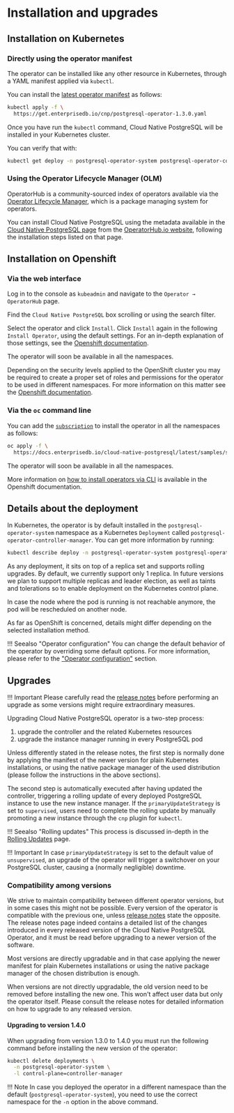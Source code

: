 # Installation and upgrades

## Installation on Kubernetes

### Directly using the operator manifest

The operator can be installed like any other resource in Kubernetes,
through a YAML manifest applied via `kubectl`.

You can install the [latest operator manifest](https://get.enterprisedb.io/cnp/postgresql-operator-1.3.0.yaml)
as follows:

```sh
kubectl apply -f \
  https://get.enterprisedb.io/cnp/postgresql-operator-1.3.0.yaml
```

Once you have run the `kubectl` command, Cloud Native PostgreSQL will be installed in your Kubernetes cluster.

You can verify that with:

```sh
kubectl get deploy -n postgresql-operator-system postgresql-operator-controller-manager
```

### Using the Operator Lifecycle Manager (OLM)

OperatorHub is a community-sourced index of operators available via the
[Operator Lifecycle Manager](https://github.com/operator-framework/operator-lifecycle-manager),
which is a package managing system for operators.

You can install Cloud Native PostgreSQL using the metadata available in the
[Cloud Native PostgreSQL page](https://operatorhub.io/operator/cloud-native-postgresql)
from the [OperatorHub.io website](https://operatorhub.io), following the installation steps listed on that page.

## Installation on Openshift

### Via the web interface

Log in to the console as `kubeadmin` and navigate to the  `Operator → OperatorHub` page.

Find the `Cloud Native PostgreSQL` box scrolling or using the search filter.

Select the operator and click `Install`. Click `Install` again in the following
`Install Operator`, using the default settings. For an in-depth explanation of
those settings, see the [Openshift documentation](https://docs.openshift.com/container-platform/4.6/operators/admin/olm-adding-operators-to-cluster.html#olm-installing-from-operatorhub-using-web-console_olm-adding-operators-to-a-cluster).

The operator will soon be available in all the namespaces.

Depending on the security levels applied to the OpenShift cluster you may be
required to create a proper set of roles and permissions for the operator to
be used in different namespaces.
For more information on this matter see the
[Openshift documentation](https://docs.openshift.com/container-platform/4.6/operators/understanding/olm/olm-understanding-operatorgroups.html).

### Via the `oc` command line

You can add the [`subscription`](samples/subscription.yaml) to install the operator in all the namespaces
as follows:

```sh
oc apply -f \
  https://docs.enterprisedb.io/cloud-native-postgresql/latest/samples/subscription.yaml
```

The operator will soon be available in all the namespaces.

More information on
[how to install operators via CLI](https://docs.openshift.com/container-platform/4.6/operators/admin/olm-adding-operators-to-cluster.html#olm-installing-operator-from-operatorhub-using-cli_olm-adding-operators-to-a-cluster)
is available in the Openshift documentation.

## Details about the deployment

In Kubernetes, the operator is by default installed in the `postgresql-operator-system` namespace as a Kubernetes
`Deployment` called `postgresql-operator-controller-manager`. You can get more information by running:

```sh
kubectl describe deploy -n postgresql-operator-system postgresql-operator-controller-manager
```

As any deployment, it sits on top of a replica set and supports rolling upgrades.
By default, we currently support only 1 replica. In future versions we plan to
support multiple replicas and leader election, as well as taints and tolerations
so to enable deployment on the Kubernetes control plane.

In case the node where the pod is running is not reachable anymore,
the pod will be rescheduled on another node.

As far as OpenShift is concerned, details might differ depending on the
selected installation method.

!!! Seealso "Operator configuration"
    You can change the default behavior of the operator by overriding
    some default options. For more information, please refer to the
    ["Operator configuration"](operator_conf.md) section.

## Upgrades

!!! Important
    Please carefully read the [release notes](release_notes.md)
    before performing an upgrade as some versions might require
    extraordinary measures.

Upgrading Cloud Native PostgreSQL operator is a two-step process:

1. upgrade the controller and the related Kubernetes resources
2. upgrade the instance manager running in every PostgreSQL pod

Unless differently stated in the release notes, the first step is normally done
by applying the manifest of the newer version for plain Kubernetes
installations, or using the native package manager of the used distribution
(please follow the instructions in the above sections).

The second step is automatically executed after having updated the controller,
triggering a rolling update of every deployed PostgreSQL instance to use the
new instance manager. If the `primaryUpdateStrategy` is set to `supervised`,
users need to complete the rolling update by manually promoting a new instance
through the `cnp` plugin for `kubectl`.

!!! Seealso "Rolling updates"
    This process is discussed in-depth in the [Rolling Updates](rolling_update.md) page.

!!! Important
    In case `primaryUpdateStrategy` is set to the default value of `unsupervised`,
    an upgrade of the operator will trigger a switchover on your PostgreSQL cluster,
    causing a (normally negligible) downtime.

### Compatibility among versions

We strive to maintain compatibility between different operator versions, but in
some cases this might not be possible.
Every version of the operator is compatible with the previous one, unless
[release notes](release_notes.md) state the opposite.
The release notes page indeed contains a detailed list of the changes introduced
in every released version of the Cloud Native PostgreSQL Operator, and it must
be read before upgrading to a newer version of the software.

Most versions are directly upgradable and in that case applying the newer
manifest for plain Kubernetes installations or using the native package
manager of the chosen distribution is enough.

When versions are not directly upgradable, the old version need to be
removed before installing the new one. This won't affect user data but
only the operator itself. Please consult the release notes for
detailed information on how to upgrade to any released version.

#### Upgrading to version 1.4.0

When upgrading from version 1.3.0 to 1.4.0 you must run the following
command before installing the new version of the operator:

```bash
kubectl delete deployments \
  -n postgresql-operator-system \
  -l control-plane=controller-manager
```

!!! Note
    In case you deployed the operator in a different namespace than the default
    (`postgresql-operator-system`), you need to use the correct namespace for
    the `-n` option in the above command.
